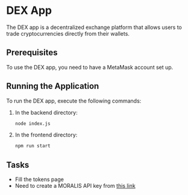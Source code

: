 # DEX App

The DEX app is a decentralized exchange platform that allows users to trade cryptocurrencies directly from their wallets. 

## Prerequisites

To use the DEX app, you need to have a MetaMask account set up.

## Running the Application

To run the DEX app, execute the following commands:

1. In the backend directory:

    ```bash
    node index.js
    ```

2. In the frontend directory:

    ```bash
    npm run start
    ```

## Tasks

- Fill the tokens page
- Need to create a MORALIS API key from [this link](https://admin.moralis.io/)
